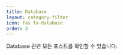 ```yaml
---
title: Database
layout: category-filter
icon: fas fa-database
order: 3
---
```


Database 관련 모든 포스트를 확인할 수 있습니다. 